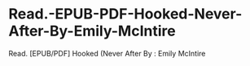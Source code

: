# Read.-EPUB-PDF-Hooked-Never-After-By-Emily-McIntire
Read. [EPUB/PDF] Hooked (Never After By : Emily McIntire
